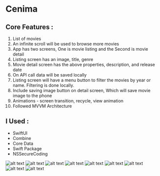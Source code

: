 # Cenima

## Core Features :
1. List of movies
2. An infinite scroll will be used to browse more movies
3. App has two screens, One is movie listing and the Second is movie detail
4. Listing screen has an image, title, genre
5. Movie detail screen has the above properties, description, and release date
6. On API call data will be saved locally
7. Listing screen will have a menu button to filter the movies by year or name. Filtering is done locally.
8. Include saving image button on detail screen, Which will save movie image to the phone
9. Animations - screen transition, recycle, view animation
10. Followed MVVM Architecture 

## I Used :
- SwiftUI 
- Combine
- Core Data 
- Swift Package
- NSSecureCoding


![alt text](https://github.com/MdMugish/Cenima/blob/main/Screenshots/Dashboard_1.png)
![alt text](https://github.com/MdMugish/Cenima/blob/main/Screenshots/Dashboard_2.png)
![alt text](https://github.com/MdMugish/Cenima/blob/main/Screenshots/DetailView.png)
![alt text](https://github.com/MdMugish/Cenima/blob/main/Screenshots/ImageSaved.png)
![alt text](https://github.com/MdMugish/Cenima/blob/main/Screenshots/SearchMovie_1.png)
![alt text](https://github.com/MdMugish/Cenima/blob/main/Screenshots/SearchMovieViaNameOrYear.png)
![alt text](https://github.com/MdMugish/Cenima/blob/main/Screenshots/SearchMovieViaName.png)
![alt text](https://github.com/MdMugish/Cenima/blob/main/Screenshots/SearchMovieViaYear.png)
![alt text](https://github.com/MdMugish/Cenima/blob/main/Screenshots/MovieDetailsFromSearchMovie.png)


